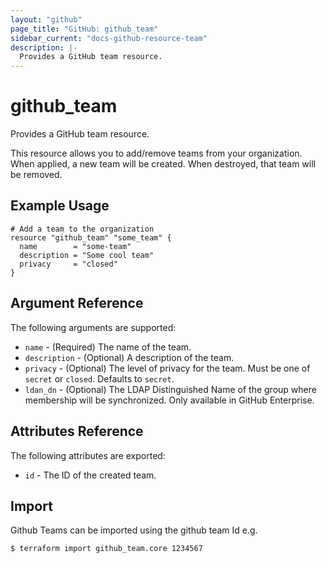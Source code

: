 ```yaml
---
layout: "github"
page_title: "GitHub: github_team"
sidebar_current: "docs-github-resource-team"
description: |-
  Provides a GitHub team resource.
---
```


# github_team

Provides a GitHub team resource.

This resource allows you to add/remove teams from your organization. When applied,
a new team will be created. When destroyed, that team will be removed.

## Example Usage

```hcl
# Add a team to the organization
resource "github_team" "some_team" {
  name        = "some-team"
  description = "Some cool team"
  privacy     = "closed"
}
```

## Argument Reference

The following arguments are supported:

* `name` - (Required) The name of the team.
* `description` - (Optional) A description of the team.
* `privacy` - (Optional) The level of privacy for the team. Must be one of `secret` or `closed`.
               Defaults to `secret`.
* `ldan_dn` - (Optional) The LDAP Distinguished Name of the group where membership will be synchronized. Only available in GitHub Enterprise.

## Attributes Reference

The following attributes are exported:

* `id` - The ID of the created team.

## Import

Github Teams can be imported using the github team Id e.g.

```
$ terraform import github_team.core 1234567
```
